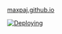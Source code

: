 [maxpaj.github.io](http://maxpaj.github.io)

[![Deploying](https://github.com/maxpaj/maxpaj.github.io/actions/workflows/deploy.yml/badge.svg?branch=master)](https://github.com/maxpaj/maxpaj.github.io/actions/workflows/deploy.yml)
